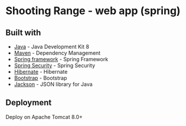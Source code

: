 # Shooting Range - web app (spring)

## Built with

* [Java](http://www.oracle.com/technetwork/java/javase/downloads/jdk8-downloads-2133151.html) - Java Development Kit 8
* [Maven](https://maven.apache.org/) - Dependency Management
* [Spring framework](https://spring.io/) - Spring Framework
* [Spring Security](https://projects.spring.io/spring-security/) - Spring Security
* [Hibernate](http://hibernate.org/orm/documentation/5.0/) - Hibernate
* [Bootstrap](https://getbootstrap.com/) - Bootstrap
* [Jackson](https://github.com/FasterXML/jackson) - JSON library for Java

## Deployment

Deploy on Apache Tomcat 8.0+